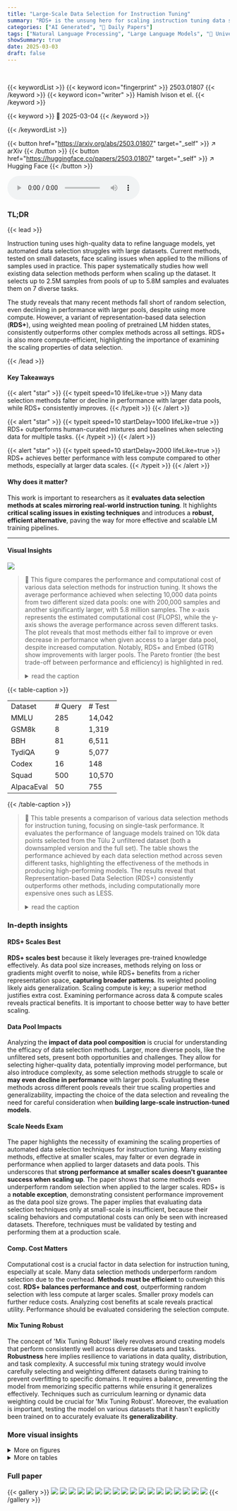 ```yaml
---
title: "Large-Scale Data Selection for Instruction Tuning"
summary: "RDS+ is the unsung hero for scaling instruction tuning data selection!"
categories: ["AI Generated", "🤗 Daily Papers"]
tags: ["Natural Language Processing", "Large Language Models", "🏢 University of Washington",]
showSummary: true
date: 2025-03-03
draft: false
---
```


<br>

{{< keywordList >}}
{{< keyword icon="fingerprint" >}} 2503.01807 {{< /keyword >}}
{{< keyword icon="writer" >}} Hamish Ivison et el. {{< /keyword >}}
 
{{< keyword >}} 🤗 2025-03-04 {{< /keyword >}}
 
{{< /keywordList >}}

{{< button href="https://arxiv.org/abs/2503.01807" target="_self" >}}
↗ arXiv
{{< /button >}}
{{< button href="https://huggingface.co/papers/2503.01807" target="_self" >}}
↗ Hugging Face
{{< /button >}}



<audio controls>
    <source src="https://ai-paper-reviewer.com/2503.01807/podcast.wav" type="audio/wav">
    Your browser does not support the audio element.
</audio>


### TL;DR


{{< lead >}}

Instruction tuning uses high-quality data to refine language models, yet automated data selection struggles with large datasets. Current methods, tested on small datasets, face scaling issues when applied to the millions of samples used in practice. This paper systematically studies how well existing data selection methods perform when scaling up the dataset. It selects up to 2.5M samples from pools of up to 5.8M samples and evaluates them on 7 diverse tasks.



The study reveals that many recent methods fall short of random selection, even declining in performance with larger pools, despite using more compute. However, a variant of representation-based data selection (**RDS+**), using weighted mean pooling of pretrained LM hidden states, consistently outperforms other complex methods across all settings. RDS+ is also more compute-efficient, highlighting the importance of examining the scaling properties of data selection.

{{< /lead >}}


#### Key Takeaways

{{< alert "star" >}}
{{< typeit speed=10 lifeLike=true >}} Many data selection methods falter or decline in performance with larger data pools, while RDS+ consistently improves. {{< /typeit >}}
{{< /alert >}}

{{< alert "star" >}}
{{< typeit speed=10 startDelay=1000 lifeLike=true >}} RDS+ outperforms human-curated mixtures and baselines when selecting data for multiple tasks. {{< /typeit >}}
{{< /alert >}}

{{< alert "star" >}}
{{< typeit speed=10 startDelay=2000 lifeLike=true >}} RDS+ achieves better performance with less compute compared to other methods, especially at larger data scales. {{< /typeit >}}
{{< /alert >}}

#### Why does it matter?
This work is important to researchers as it **evaluates data selection methods at scales mirroring real-world instruction tuning**. It highlights **critical scaling issues in existing techniques** and introduces a **robust, efficient alternative**, paving the way for more effective and scalable LM training pipelines.

------
#### Visual Insights



![](https://arxiv.org/html/2503.01807/x1.png)

> 🔼 This figure compares the performance and computational cost of various data selection methods for instruction tuning.  It shows the average performance achieved when selecting 10,000 data points from two different sized data pools: one with 200,000 samples and another significantly larger, with 5.8 million samples. The x-axis represents the estimated computational cost (FLOPS), while the y-axis shows the average performance across seven different tasks.  The plot reveals that most methods either fail to improve or even decrease in performance when given access to a larger data pool, despite increased computation. Notably, RDS+ and Embed (GTR) show improvements with larger pools. The Pareto frontier (the best trade-off between performance and efficiency) is highlighted in red.
> <details>
> <summary>read the caption</summary>
> Figure 1: Performance against estimated compute cost of varied data selection methods when selecting 10k points from data pools consisting of 200k (left points) and 5.8M (right points) data points in the single-task setup described in §4.1. We do not run LESS with 5.8M samples due to its high compute cost. Most data selection methods do not improve in performance with a larger pool, with the exception of RDS+ and Embed (GTR). We shade the Pareto frontier of efficiency and performance in red.
> </details>





{{< table-caption >}}
<table class="ltx_tabular ltx_centering ltx_align_middle" id="A1.T4.1">
<tr class="ltx_tr" id="A1.T4.1.1">
<td class="ltx_td ltx_align_left ltx_border_tt" id="A1.T4.1.1.1"><span class="ltx_text ltx_font_bold" id="A1.T4.1.1.1.1">Dataset</span></td>
<td class="ltx_td ltx_align_center ltx_border_tt" id="A1.T4.1.1.2"><span class="ltx_text ltx_font_bold" id="A1.T4.1.1.2.1"># Query</span></td>
<td class="ltx_td ltx_align_center ltx_border_tt" id="A1.T4.1.1.3"><span class="ltx_text ltx_font_bold" id="A1.T4.1.1.3.1"># Test</span></td>
</tr>
<tr class="ltx_tr" id="A1.T4.1.2">
<td class="ltx_td ltx_align_left ltx_border_t" id="A1.T4.1.2.1"><span class="ltx_text ltx_font_bold" id="A1.T4.1.2.1.1">MMLU</span></td>
<td class="ltx_td ltx_align_center ltx_border_t" id="A1.T4.1.2.2">285</td>
<td class="ltx_td ltx_align_center ltx_border_t" id="A1.T4.1.2.3">14,042</td>
</tr>
<tr class="ltx_tr" id="A1.T4.1.3">
<td class="ltx_td ltx_align_left" id="A1.T4.1.3.1"><span class="ltx_text ltx_font_bold" id="A1.T4.1.3.1.1">GSM8k</span></td>
<td class="ltx_td ltx_align_center" id="A1.T4.1.3.2">8</td>
<td class="ltx_td ltx_align_center" id="A1.T4.1.3.3">1,319</td>
</tr>
<tr class="ltx_tr" id="A1.T4.1.4">
<td class="ltx_td ltx_align_left" id="A1.T4.1.4.1"><span class="ltx_text ltx_font_bold" id="A1.T4.1.4.1.1">BBH</span></td>
<td class="ltx_td ltx_align_center" id="A1.T4.1.4.2">81</td>
<td class="ltx_td ltx_align_center" id="A1.T4.1.4.3">6,511</td>
</tr>
<tr class="ltx_tr" id="A1.T4.1.5">
<td class="ltx_td ltx_align_left" id="A1.T4.1.5.1"><span class="ltx_text ltx_font_bold" id="A1.T4.1.5.1.1">TydiQA</span></td>
<td class="ltx_td ltx_align_center" id="A1.T4.1.5.2">9</td>
<td class="ltx_td ltx_align_center" id="A1.T4.1.5.3">5,077</td>
</tr>
<tr class="ltx_tr" id="A1.T4.1.6">
<td class="ltx_td ltx_align_left" id="A1.T4.1.6.1"><span class="ltx_text ltx_font_bold" id="A1.T4.1.6.1.1">Codex</span></td>
<td class="ltx_td ltx_align_center" id="A1.T4.1.6.2">16</td>
<td class="ltx_td ltx_align_center" id="A1.T4.1.6.3">148</td>
</tr>
<tr class="ltx_tr" id="A1.T4.1.7">
<td class="ltx_td ltx_align_left" id="A1.T4.1.7.1"><span class="ltx_text ltx_font_bold" id="A1.T4.1.7.1.1">Squad</span></td>
<td class="ltx_td ltx_align_center" id="A1.T4.1.7.2">500</td>
<td class="ltx_td ltx_align_center" id="A1.T4.1.7.3">10,570</td>
</tr>
<tr class="ltx_tr" id="A1.T4.1.8">
<td class="ltx_td ltx_align_left ltx_border_bb" id="A1.T4.1.8.1"><span class="ltx_text ltx_font_bold" id="A1.T4.1.8.1.1">AlpacaEval</span></td>
<td class="ltx_td ltx_align_center ltx_border_bb" id="A1.T4.1.8.2">50</td>
<td class="ltx_td ltx_align_center ltx_border_bb" id="A1.T4.1.8.3">755</td>
</tr>
</table>{{< /table-caption >}}

> 🔼 This table presents a comparison of various data selection methods for instruction tuning, focusing on single-task performance.  It evaluates the performance of language models trained on 10k data points selected from the Tülu 2 unfiltered dataset (both a downsampled version and the full set). The table shows the performance achieved by each data selection method across seven different tasks, highlighting the effectiveness of the methods in producing high-performing models.  The results reveal that Representation-based Data Selection (RDS+) consistently outperforms other methods, including computationally more expensive ones such as LESS.
> <details>
> <summary>read the caption</summary>
> Table 1: Single-task performance of different data selection techniques over the Tülu 2 unfiltered set. Each cell reports the performance of a model trained with 10k samples chosen for that particular target task. We show results selecting from a downsampled form or full set of the Tülu 2 unfiltered set. We find RDS performs best overall, even beating more computationally expensive methods like LESS.
> </details>





### In-depth insights


#### RDS+ Scales Best
**RDS+ scales best** because it likely leverages pre-trained knowledge effectively. As data pool size increases, methods relying on loss or gradients might overfit to noise, while RDS+ benefits from a richer representation space, **capturing broader patterns**. Its weighted pooling likely aids generalization. Scaling compute is key; a superior method justifies extra cost. Examining performance across data & compute scales reveals practical benefits. It is important to choose better way to have better scaling.

#### Data Pool Impacts
Analyzing the **impact of data pool composition** is crucial for understanding the efficacy of data selection methods. Larger, more diverse pools, like the unfiltered sets, present both opportunities and challenges. They allow for selecting higher-quality data, potentially improving model performance, but also introduce complexity, as some selection methods struggle to scale or **may even decline in performance** with larger pools. Evaluating these methods across different pools reveals their true scaling properties and generalizability, impacting the choice of the data selection and revealing the need for careful consideration when **building large-scale instruction-tuned models**.

#### Scale Needs Exam
The paper highlights the necessity of examining the scaling properties of automated data selection techniques for instruction tuning. Many existing methods, effective at smaller scales, may falter or even degrade in performance when applied to larger datasets and data pools. This underscores that **strong performance at smaller scales doesn't guarantee success when scaling up**. The paper shows that some methods even underperform random selection when applied to the larger scales. RDS+ is a **notable exception**, demonstrating consistent performance improvement as the data pool size grows. The paper implies that evaluating data selection techniques only at small-scale is insufficient, because their scaling behaviors and computational costs can only be seen with increased datasets. Therefore, techniques must be validated by testing and performing them at a production scale. 

#### Comp. Cost Matters
Computational cost is a crucial factor in data selection for instruction tuning, especially at scale. Many data selection methods underperform random selection due to the overhead. **Methods must be efficient** to outweigh this cost. **RDS+ balances performance and cost**, outperforming random selection with less compute at larger scales. Smaller proxy models can further reduce costs. Analyzing cost benefits at scale reveals practical utility. Performance should be evaluated considering the selection compute.

#### Mix Tuning Robust
The concept of 'Mix Tuning Robust' likely revolves around creating models that perform consistently well across diverse datasets and tasks. **Robustness** here implies resilience to variations in data quality, distribution, and task complexity. A successful mix tuning strategy would involve carefully selecting and weighting different datasets during training to prevent overfitting to specific domains. It requires a balance, preventing the model from memorizing specific patterns while ensuring it generalizes effectively. Techniques such as curriculum learning or dynamic data weighting could be crucial for 'Mix Tuning Robust'. Moreover, the evaluation is important, testing the model on various datasets that it hasn't explicitly been trained on to accurately evaluate its **generalizability**.


### More visual insights

<details>
<summary>More on figures
</summary>


![](https://arxiv.org/html/2503.01807/x2.png)

> 🔼 This figure compares the size and composition of the datasets used in this research with those from prior studies.  The datasets in this paper, 'Unfiltered TÜLU 2' and 'Unfiltered TÜLU 3', are significantly larger and more diverse than those in previous works (Xia et al., 2024; Chen et al., 2024; Li et al., 2024b).  The figure uses a stacked bar chart to visualize the relative proportions of different data sources within each dataset pool. The total number of samples in each pool is shown above each bar.  More details about the composition of these datasets are available in Appendix B.
> <details>
> <summary>read the caption</summary>
> Figure 2: Size and makeup of data pools considered in this work (unfiltered Tulu 2, 3) and in past work (Xia et al., 2024; Chen et al., 2024; Li et al., 2024b). We provide the size of each pool on top of each bar. Each color represents a different dataset. See App. B for more details on data pool composition.
> </details>



![](https://arxiv.org/html/2503.01807/x3.png)

> 🔼 This figure compares the average performance across multiple tasks of two data selection methods: balanced random sampling and RDS+.  The x-axis shows the estimated FLOPs (floating point operations) cost, encompassing both the data selection process and model training. The y-axis displays the resulting average performance.  Different points on the graph represent using varying percentages of the total data pool for selection.  The key finding illustrated is that RDS+ consistently outperforms balanced random sampling, particularly when fewer data points are selected, and becomes significantly more FLOP-efficient as the amount of selected data increases.
> <details>
> <summary>read the caption</summary>
> Figure 3: Average multi-task performance against FLOPs cost (including selection) for balanced random and RDS+. We label points with the % of the total data pool used. RDS+ outperforms random selection significantly when selecting less data, and is more FLOPs efficient at larger selection sizes. See App. E for details on FLOPs estimates.
> </details>



![](https://arxiv.org/html/2503.01807/x4.png)

> 🔼 This figure displays the average performance across multiple tasks for different numbers of samples selected from the data pool.  The performance of the RDS+ method (a type of data selection method) is compared against balanced random sampling. The x-axis represents the number of samples used, ranging from a small subset to the entire data pool. The y-axis shows the average performance across the multiple tasks.  The key takeaway is that RDS+ consistently outperforms random selection across all sample sizes.
> <details>
> <summary>read the caption</summary>
> Figure 4: Average multi-task performance against number of samples selected. RDS+ consistently beats balanced random at all data sizes tested, up to using the entire data pool.
> </details>



![](https://arxiv.org/html/2503.01807/x5.png)

> 🔼 This histogram visualizes the distribution of similarity scores obtained using the Representation-based Data Selection (RDS) method.  The top 10,000 data points selected for the GSM8K and AlpacaEval tasks from the Tülu 2 unfiltered dataset are analyzed. The x-axis represents the cosine similarity scores, and the y-axis shows the frequency of those scores.  The comparison reveals a key observation: AlpacaEval instances exhibit lower average similarity scores compared to GSM8K instances, suggesting a difference in data characteristics relevant to the two tasks.
> <details>
> <summary>read the caption</summary>
> Figure 5: Histogram of RDS scores for the top 10,000 samples picked for GSM8k and AlpacaEval from the Tülu 2 unfiltered pool. We find that AlpacaEval instances have lower average similarity than GSM8k.
> </details>



![](https://arxiv.org/html/2503.01807/x6.png)

> 🔼 Figure 6 shows the source distribution of the 326,000 data points selected using the RDS+ method from the unfiltered TÜLU 2 dataset.  It compares this distribution to a random sample of the same size (326,000) from the same pool. The figure visually represents the proportion of data points selected from different sources (e.g., FLAN V2, ShareGPT, etc.) for both the RDS+ selection and the random selection.  The breakdown of the selected data points across various sources highlights the different data selection preferences between RDS+ and the random sampling method.  The 'round-robin' designation in the caption indicates that this is the data distribution obtained when selecting data for a multi-task scenario using a round-robin strategy.
> <details>
> <summary>read the caption</summary>
> Figure 6: Breakdown of what data gets selected when selecting 326,000 samples using RDS from the Tülu 2 unfiltered pool. ‘Random’ represents the samples chosen when randomly downsampling to 326,000 samples, and ‘round-robin’ refers to the samples selected by the multi-task round-robin selection.
> </details>



![](https://arxiv.org/html/2503.01807/x7.png)

> 🔼 Figure 7 presents a comparative analysis of data selection methods applied to the Tülu 2 unfiltered dataset.  It shows the proportions of data samples selected from different sources (FLAN, ShareGPT, etc.) by various methods including IFD, Top-PPL, RDS+, and random selection. Two sample sizes are compared: 10,000 and 326,000. The figure visually demonstrates that certain methods exhibit biases towards specific data sources, for example, IFD showing a preference for ShareGPT data and Top-PPL favoring FLAN data, regardless of the sample size.  The random selection serves as a baseline for comparison, illustrating the non-uniformity of the other methods' selections.
> <details>
> <summary>read the caption</summary>
> Figure 7: Breakdown of what data gets selected when selecting 10,000 or 326,000 samples using RDS from the Tülu 2 unfiltered pool using various selection methods. Sample counts normalized to add to 1. ‘Random’ represents the samples chosen when randomly downsampling to 326,000 samples. IFD has a clear bias to ShareGPT data at both sizes, while PPL has a clear bias to FLAN data.
> </details>



</details>




<details>
<summary>More on tables
</summary>


{{< table-caption >}}
<table class="ltx_tabular ltx_centering ltx_align_middle" id="A2.T5.1">
<tr class="ltx_tr" id="A2.T5.1.1">
<td class="ltx_td ltx_align_left ltx_border_tt" id="A2.T5.1.1.1" style="padding-left:5.0pt;padding-right:5.0pt;"><span class="ltx_text ltx_font_bold" id="A2.T5.1.1.1.1">Source</span></td>
<td class="ltx_td ltx_align_center ltx_border_tt" id="A2.T5.1.1.2" style="padding-left:5.0pt;padding-right:5.0pt;"><span class="ltx_text ltx_font_bold" id="A2.T5.1.1.2.1"># Samples in <span class="ltx_text ltx_font_smallcaps" id="A2.T5.1.1.2.1.1">Tülu</span> 2</span></td>
<td class="ltx_td ltx_nopad_r ltx_align_center ltx_border_tt" id="A2.T5.1.1.3" style="padding-left:5.0pt;padding-right:5.0pt;"><span class="ltx_text ltx_font_bold" id="A2.T5.1.1.3.1"># Samples in Unfil.</span></td>
</tr>
<tr class="ltx_tr" id="A2.T5.1.2">
<td class="ltx_td ltx_align_left ltx_border_t" id="A2.T5.1.2.1" style="padding-left:5.0pt;padding-right:5.0pt;">FLAN V2 <cite class="ltx_cite ltx_citemacro_citep">(Chung et al., <a class="ltx_ref" href="https://arxiv.org/html/2503.01807v1#bib.bib11" title="">2022</a>)</cite>
</td>
<td class="ltx_td ltx_align_center ltx_border_t" id="A2.T5.1.2.2" style="padding-left:5.0pt;padding-right:5.0pt;">49,123</td>
<td class="ltx_td ltx_nopad_r ltx_align_center ltx_border_t" id="A2.T5.1.2.3" style="padding-left:5.0pt;padding-right:5.0pt;">961,322</td>
</tr>
<tr class="ltx_tr" id="A2.T5.1.3">
<td class="ltx_td ltx_align_left" id="A2.T5.1.3.1" style="padding-left:5.0pt;padding-right:5.0pt;">FLAN CoT <cite class="ltx_cite ltx_citemacro_citep">(Chung et al., <a class="ltx_ref" href="https://arxiv.org/html/2503.01807v1#bib.bib11" title="">2022</a>)</cite>
</td>
<td class="ltx_td ltx_align_center" id="A2.T5.1.3.2" style="padding-left:5.0pt;padding-right:5.0pt;">49,747</td>
<td class="ltx_td ltx_nopad_r ltx_align_center" id="A2.T5.1.3.3" style="padding-left:5.0pt;padding-right:5.0pt;">398,439</td>
</tr>
<tr class="ltx_tr" id="A2.T5.1.4">
<td class="ltx_td ltx_align_left" id="A2.T5.1.4.1" style="padding-left:5.0pt;padding-right:5.0pt;">Open Assist. <cite class="ltx_cite ltx_citemacro_citep">(Köpf et al., <a class="ltx_ref" href="https://arxiv.org/html/2503.01807v1#bib.bib27" title="">2023</a>)</cite>
</td>
<td class="ltx_td ltx_align_center" id="A2.T5.1.4.2" style="padding-left:5.0pt;padding-right:5.0pt;">7,331</td>
<td class="ltx_td ltx_nopad_r ltx_align_center" id="A2.T5.1.4.3" style="padding-left:5.0pt;padding-right:5.0pt;">7,707</td>
</tr>
<tr class="ltx_tr" id="A2.T5.1.5">
<td class="ltx_td ltx_align_left" id="A2.T5.1.5.1" style="padding-left:5.0pt;padding-right:5.0pt;">Dolly <cite class="ltx_cite ltx_citemacro_citep">(Databricks, <a class="ltx_ref" href="https://arxiv.org/html/2503.01807v1#bib.bib15" title="">2023</a>)</cite>
</td>
<td class="ltx_td ltx_align_center" id="A2.T5.1.5.2" style="padding-left:5.0pt;padding-right:5.0pt;">0</td>
<td class="ltx_td ltx_nopad_r ltx_align_center" id="A2.T5.1.5.3" style="padding-left:5.0pt;padding-right:5.0pt;">15,007</td>
</tr>
<tr class="ltx_tr" id="A2.T5.1.6">
<td class="ltx_td ltx_align_left" id="A2.T5.1.6.1" style="padding-left:5.0pt;padding-right:5.0pt;">GPT-4 Alpaca <cite class="ltx_cite ltx_citemacro_citep">(Peng et al., <a class="ltx_ref" href="https://arxiv.org/html/2503.01807v1#bib.bib47" title="">2023</a>)</cite>
</td>
<td class="ltx_td ltx_align_center" id="A2.T5.1.6.2" style="padding-left:5.0pt;padding-right:5.0pt;">19,906</td>
<td class="ltx_td ltx_nopad_r ltx_align_center" id="A2.T5.1.6.3" style="padding-left:5.0pt;padding-right:5.0pt;">52,002</td>
</tr>
<tr class="ltx_tr" id="A2.T5.1.7">
<td class="ltx_td ltx_align_left" id="A2.T5.1.7.1" style="padding-left:5.0pt;padding-right:5.0pt;">Code Alpaca <cite class="ltx_cite ltx_citemacro_citep">(Chaudhary, <a class="ltx_ref" href="https://arxiv.org/html/2503.01807v1#bib.bib7" title="">2023</a>)</cite>
</td>
<td class="ltx_td ltx_align_center" id="A2.T5.1.7.2" style="padding-left:5.0pt;padding-right:5.0pt;">20,016</td>
<td class="ltx_td ltx_nopad_r ltx_align_center" id="A2.T5.1.7.3" style="padding-left:5.0pt;padding-right:5.0pt;">20,022</td>
</tr>
<tr class="ltx_tr" id="A2.T5.1.8">
<td class="ltx_td ltx_align_left" id="A2.T5.1.8.1" style="padding-left:5.0pt;padding-right:5.0pt;">ShareGPT</td>
<td class="ltx_td ltx_align_center" id="A2.T5.1.8.2" style="padding-left:5.0pt;padding-right:5.0pt;">111,912</td>
<td class="ltx_td ltx_nopad_r ltx_align_center" id="A2.T5.1.8.3" style="padding-left:5.0pt;padding-right:5.0pt;">100,054</td>
</tr>
<tr class="ltx_tr" id="A2.T5.1.9">
<td class="ltx_td ltx_align_left" id="A2.T5.1.9.1" style="padding-left:5.0pt;padding-right:5.0pt;">LIMA <cite class="ltx_cite ltx_citemacro_citep">(Zhou et al., <a class="ltx_ref" href="https://arxiv.org/html/2503.01807v1#bib.bib72" title="">2023</a>)</cite>
</td>
<td class="ltx_td ltx_align_center" id="A2.T5.1.9.2" style="padding-left:5.0pt;padding-right:5.0pt;">1,018</td>
<td class="ltx_td ltx_nopad_r ltx_align_center" id="A2.T5.1.9.3" style="padding-left:5.0pt;padding-right:5.0pt;">1,030</td>
</tr>
<tr class="ltx_tr" id="A2.T5.1.10">
<td class="ltx_td ltx_align_left" id="A2.T5.1.10.1" style="padding-left:5.0pt;padding-right:5.0pt;">Wizard Evol-Instruct V2 <cite class="ltx_cite ltx_citemacro_citep">(Xu et al., <a class="ltx_ref" href="https://arxiv.org/html/2503.01807v1#bib.bib62" title="">2023</a>)</cite>
</td>
<td class="ltx_td ltx_align_center" id="A2.T5.1.10.2" style="padding-left:5.0pt;padding-right:5.0pt;">29,810</td>
<td class="ltx_td ltx_nopad_r ltx_align_center" id="A2.T5.1.10.3" style="padding-left:5.0pt;padding-right:5.0pt;">142,802</td>
</tr>
<tr class="ltx_tr" id="A2.T5.1.11">
<td class="ltx_td ltx_align_left" id="A2.T5.1.11.1" style="padding-left:5.0pt;padding-right:5.0pt;">Open Orca <cite class="ltx_cite ltx_citemacro_citep">(Lian et al., <a class="ltx_ref" href="https://arxiv.org/html/2503.01807v1#bib.bib36" title="">2023</a>)</cite>
</td>
<td class="ltx_td ltx_align_center" id="A2.T5.1.11.2" style="padding-left:5.0pt;padding-right:5.0pt;">29,683</td>
<td class="ltx_td ltx_nopad_r ltx_align_center" id="A2.T5.1.11.3" style="padding-left:5.0pt;padding-right:5.0pt;">4,111,858</td>
</tr>
<tr class="ltx_tr" id="A2.T5.1.12">
<td class="ltx_td ltx_align_left" id="A2.T5.1.12.1" style="padding-left:5.0pt;padding-right:5.0pt;">SciRIFF <cite class="ltx_cite ltx_citemacro_citep">(Wadden et al., <a class="ltx_ref" href="https://arxiv.org/html/2503.01807v1#bib.bib57" title="">2024</a>)</cite>
</td>
<td class="ltx_td ltx_align_center" id="A2.T5.1.12.2" style="padding-left:5.0pt;padding-right:5.0pt;">7,468</td>
<td class="ltx_td ltx_nopad_r ltx_align_center" id="A2.T5.1.12.3" style="padding-left:5.0pt;padding-right:5.0pt;">7,535</td>
</tr>
<tr class="ltx_tr" id="A2.T5.1.13">
<td class="ltx_td ltx_align_left" id="A2.T5.1.13.1" style="padding-left:5.0pt;padding-right:5.0pt;">Hardcoded</td>
<td class="ltx_td ltx_align_center" id="A2.T5.1.13.2" style="padding-left:5.0pt;padding-right:5.0pt;">140</td>
<td class="ltx_td ltx_nopad_r ltx_align_center" id="A2.T5.1.13.3" style="padding-left:5.0pt;padding-right:5.0pt;">14</td>
</tr>
<tr class="ltx_tr" id="A2.T5.1.14">
<td class="ltx_td ltx_align_left ltx_border_bb ltx_border_t" id="A2.T5.1.14.1" style="padding-left:5.0pt;padding-right:5.0pt;"><span class="ltx_text ltx_font_bold" id="A2.T5.1.14.1.1">Total</span></td>
<td class="ltx_td ltx_align_center ltx_border_bb ltx_border_t" id="A2.T5.1.14.2" style="padding-left:5.0pt;padding-right:5.0pt;">326,153</td>
<td class="ltx_td ltx_nopad_r ltx_align_center ltx_border_bb ltx_border_t" id="A2.T5.1.14.3" style="padding-left:5.0pt;padding-right:5.0pt;">5,817,792</td>
</tr>
</table>{{< /table-caption >}}
> 🔼 This table presents the results of a multi-task data selection experiment.  Seven different data selection methods were used to choose 326,000 samples from the complete, unfiltered TÜLU 2 dataset.  The goal was to find a dataset that performed well across seven diverse evaluation tasks.  For each method, a single model was trained on the selected dataset and its performance was measured on each of the seven tasks. The table shows the average performance across these tasks for each method. Additionally, it shows results when using samples from the WildChat and Arena Hard datasets for selection, highlighting the impact of dataset choice on performance.
> <details>
> <summary>read the caption</summary>
> Table 2: Multi-task performance of dataset selection methods when selecting 326k samples from the full Tülu 2 unfiltered pool. Each row reflects the performance of a single model trained on a single dataset chosen to perform well across tasks. For ‘WildChat’ and ‘Arena Hard’ we use samples from WildChat and Arena Hard for selection.
> </details>

{{< table-caption >}}
<table class="ltx_tabular ltx_centering ltx_align_middle" id="A2.T6.1">
<tr class="ltx_tr" id="A2.T6.1.1">
<td class="ltx_td ltx_align_left ltx_border_tt" id="A2.T6.1.1.1"><span class="ltx_text ltx_font_bold" id="A2.T6.1.1.1.1">Source</span></td>
<td class="ltx_td ltx_align_center ltx_border_tt" id="A2.T6.1.1.2"><span class="ltx_text ltx_font_bold" id="A2.T6.1.1.2.1"># Samples in <span class="ltx_text ltx_font_smallcaps" id="A2.T6.1.1.2.1.1">Tülu</span> 3</span></td>
<td class="ltx_td ltx_align_center ltx_border_tt" id="A2.T6.1.1.3"><span class="ltx_text ltx_font_bold" id="A2.T6.1.1.3.1"># Samples in Unfil.</span></td>
</tr>
<tr class="ltx_tr" id="A2.T6.1.2">
<td class="ltx_td ltx_align_left ltx_border_t" id="A2.T6.1.2.1">
<span class="ltx_text ltx_font_smallcaps" id="A2.T6.1.2.1.1">Tülu</span> 3 Hardcoded</td>
<td class="ltx_td ltx_align_center ltx_border_t" id="A2.T6.1.2.2">240</td>
<td class="ltx_td ltx_align_center ltx_border_t" id="A2.T6.1.2.3">24</td>
</tr>
<tr class="ltx_tr" id="A2.T6.1.3">
<td class="ltx_td ltx_align_left" id="A2.T6.1.3.1">Open Assist. <cite class="ltx_cite ltx_citemacro_citep">(Köpf et al., <a class="ltx_ref" href="https://arxiv.org/html/2503.01807v1#bib.bib27" title="">2023</a>)</cite>
</td>
<td class="ltx_td ltx_align_center" id="A2.T6.1.3.2">7,132</td>
<td class="ltx_td ltx_align_center" id="A2.T6.1.3.3">7,131</td>
</tr>
<tr class="ltx_tr" id="A2.T6.1.4">
<td class="ltx_td ltx_align_left" id="A2.T6.1.4.1">No Robots <cite class="ltx_cite ltx_citemacro_citep">(Rajani et al., <a class="ltx_ref" href="https://arxiv.org/html/2503.01807v1#bib.bib49" title="">2023</a>)</cite>
</td>
<td class="ltx_td ltx_align_center" id="A2.T6.1.4.2">9,500</td>
<td class="ltx_td ltx_align_center" id="A2.T6.1.4.3">9,500</td>
</tr>
<tr class="ltx_tr" id="A2.T6.1.5">
<td class="ltx_td ltx_align_left" id="A2.T6.1.5.1">WildChat (GPT-4 subset) <cite class="ltx_cite ltx_citemacro_citep">(Zhao et al., <a class="ltx_ref" href="https://arxiv.org/html/2503.01807v1#bib.bib71" title="">2024b</a>)</cite>
</td>
<td class="ltx_td ltx_align_center" id="A2.T6.1.5.2">100,000</td>
<td class="ltx_td ltx_align_center" id="A2.T6.1.5.3">235,028</td>
</tr>
<tr class="ltx_tr" id="A2.T6.1.6">
<td class="ltx_td ltx_align_left" id="A2.T6.1.6.1">FLAN V2 <cite class="ltx_cite ltx_citemacro_citep">(Chung et al., <a class="ltx_ref" href="https://arxiv.org/html/2503.01807v1#bib.bib11" title="">2022</a>)</cite>
</td>
<td class="ltx_td ltx_align_center" id="A2.T6.1.6.2">89,982</td>
<td class="ltx_td ltx_align_center" id="A2.T6.1.6.3">961,322</td>
</tr>
<tr class="ltx_tr" id="A2.T6.1.7">
<td class="ltx_td ltx_align_left" id="A2.T6.1.7.1">SciRIFF <cite class="ltx_cite ltx_citemacro_citep">(Wadden et al., <a class="ltx_ref" href="https://arxiv.org/html/2503.01807v1#bib.bib57" title="">2024</a>)</cite>
</td>
<td class="ltx_td ltx_align_center" id="A2.T6.1.7.2">10,000</td>
<td class="ltx_td ltx_align_center" id="A2.T6.1.7.3">35,149</td>
</tr>
<tr class="ltx_tr" id="A2.T6.1.8">
<td class="ltx_td ltx_align_left" id="A2.T6.1.8.1">TableGPT <cite class="ltx_cite ltx_citemacro_citep">(Zha et al., <a class="ltx_ref" href="https://arxiv.org/html/2503.01807v1#bib.bib65" title="">2023</a>)</cite>
</td>
<td class="ltx_td ltx_align_center" id="A2.T6.1.8.2">5,000</td>
<td class="ltx_td ltx_align_center" id="A2.T6.1.8.3">13,159</td>
</tr>
<tr class="ltx_tr" id="A2.T6.1.9">
<td class="ltx_td ltx_align_left" id="A2.T6.1.9.1">
<span class="ltx_text ltx_font_smallcaps" id="A2.T6.1.9.1.1">Tülu</span> 3 Persona MATH</td>
<td class="ltx_td ltx_align_center" id="A2.T6.1.9.2">149,960</td>
<td class="ltx_td ltx_align_center" id="A2.T6.1.9.3">149,960</td>
</tr>
<tr class="ltx_tr" id="A2.T6.1.10">
<td class="ltx_td ltx_align_left" id="A2.T6.1.10.1">
<span class="ltx_text ltx_font_smallcaps" id="A2.T6.1.10.1.1">Tülu</span> 3 Persona GSM</td>
<td class="ltx_td ltx_align_center" id="A2.T6.1.10.2">49,980</td>
<td class="ltx_td ltx_align_center" id="A2.T6.1.10.3">49,980</td>
</tr>
<tr class="ltx_tr" id="A2.T6.1.11">
<td class="ltx_td ltx_align_left" id="A2.T6.1.11.1">
<span class="ltx_text ltx_font_smallcaps" id="A2.T6.1.11.1.1">Tülu</span> 3 Persona Algebra</td>
<td class="ltx_td ltx_align_center" id="A2.T6.1.11.2">20,000</td>
<td class="ltx_td ltx_align_center" id="A2.T6.1.11.3">50,000</td>
</tr>
<tr class="ltx_tr" id="A2.T6.1.12">
<td class="ltx_td ltx_align_left" id="A2.T6.1.12.1">OpenMathInstruct 2 <cite class="ltx_cite ltx_citemacro_citep">(Toshniwal et al., <a class="ltx_ref" href="https://arxiv.org/html/2503.01807v1#bib.bib55" title="">2024</a>)</cite>
</td>
<td class="ltx_td ltx_align_center" id="A2.T6.1.12.2">50,000</td>
<td class="ltx_td ltx_align_center" id="A2.T6.1.12.3">2,570,505</td>
</tr>
<tr class="ltx_tr" id="A2.T6.1.13">
<td class="ltx_td ltx_align_left" id="A2.T6.1.13.1">NuminaMath-TIR <cite class="ltx_cite ltx_citemacro_citep">(LI et al., <a class="ltx_ref" href="https://arxiv.org/html/2503.01807v1#bib.bib30" title="">2024</a>)</cite>
</td>
<td class="ltx_td ltx_align_center" id="A2.T6.1.13.2">64,312</td>
<td class="ltx_td ltx_align_center" id="A2.T6.1.13.3">64,312</td>
</tr>
<tr class="ltx_tr" id="A2.T6.1.14">
<td class="ltx_td ltx_align_left" id="A2.T6.1.14.1">
<span class="ltx_text ltx_font_smallcaps" id="A2.T6.1.14.1.1">Tülu</span> 3 Persona Python</td>
<td class="ltx_td ltx_align_center" id="A2.T6.1.14.2">34,999</td>
<td class="ltx_td ltx_align_center" id="A2.T6.1.14.3">34,998</td>
</tr>
<tr class="ltx_tr" id="A2.T6.1.15">
<td class="ltx_td ltx_align_left" id="A2.T6.1.15.1">Evol CodeAlpaca <cite class="ltx_cite ltx_citemacro_citep">(Luo et al., <a class="ltx_ref" href="https://arxiv.org/html/2503.01807v1#bib.bib40" title="">2024</a>)</cite>
</td>
<td class="ltx_td ltx_align_center" id="A2.T6.1.15.2">107,276</td>
<td class="ltx_td ltx_align_center" id="A2.T6.1.15.3">107,276</td>
</tr>
<tr class="ltx_tr" id="A2.T6.1.16">
<td class="ltx_td ltx_align_left" id="A2.T6.1.16.1">
<span class="ltx_text ltx_font_smallcaps" id="A2.T6.1.16.1.1">Tülu</span> 3 CoCoNot <cite class="ltx_cite ltx_citemacro_citep">(Brahman et al., <a class="ltx_ref" href="https://arxiv.org/html/2503.01807v1#bib.bib5" title="">2024</a>)</cite>
</td>
<td class="ltx_td ltx_align_center" id="A2.T6.1.16.2">10,983</td>
<td class="ltx_td ltx_align_center" id="A2.T6.1.16.3">10,983</td>
</tr>
<tr class="ltx_tr" id="A2.T6.1.17">
<td class="ltx_td ltx_align_left" id="A2.T6.1.17.1">
<span class="ltx_text ltx_font_smallcaps" id="A2.T6.1.17.1.1">Tülu</span> 3 WildJailbreak <cite class="ltx_cite ltx_citemacro_citep">(Jiang et al., <a class="ltx_ref" href="https://arxiv.org/html/2503.01807v1#bib.bib25" title="">2024</a>)</cite>
</td>
<td class="ltx_td ltx_align_center" id="A2.T6.1.17.2">50,000</td>
<td class="ltx_td ltx_align_center" id="A2.T6.1.17.3">178,344</td>
</tr>
<tr class="ltx_tr" id="A2.T6.1.18">
<td class="ltx_td ltx_align_left" id="A2.T6.1.18.1">
<span class="ltx_text ltx_font_smallcaps" id="A2.T6.1.18.1.1">Tülu</span> 3 WildGuardMix <cite class="ltx_cite ltx_citemacro_citep">(Han et al., <a class="ltx_ref" href="https://arxiv.org/html/2503.01807v1#bib.bib19" title="">2024</a>)</cite>
</td>
<td class="ltx_td ltx_align_center" id="A2.T6.1.18.2">50,000</td>
<td class="ltx_td ltx_align_center" id="A2.T6.1.18.3">85,090</td>
</tr>
<tr class="ltx_tr" id="A2.T6.1.19">
<td class="ltx_td ltx_align_left" id="A2.T6.1.19.1">Aya <cite class="ltx_cite ltx_citemacro_citep">(Singh et al., <a class="ltx_ref" href="https://arxiv.org/html/2503.01807v1#bib.bib52" title="">2024</a>)</cite>
</td>
<td class="ltx_td ltx_align_center" id="A2.T6.1.19.2">100,000</td>
<td class="ltx_td ltx_align_center" id="A2.T6.1.19.3">190,320</td>
</tr>
<tr class="ltx_tr" id="A2.T6.1.20">
<td class="ltx_td ltx_align_left" id="A2.T6.1.20.1">
<span class="ltx_text ltx_font_smallcaps" id="A2.T6.1.20.1.1">Tülu</span> 3 Persona IF</td>
<td class="ltx_td ltx_align_center" id="A2.T6.1.20.2">29,980</td>
<td class="ltx_td ltx_align_center" id="A2.T6.1.20.3">29,962</td>
</tr>
<tr class="ltx_tr" id="A2.T6.1.21">
<td class="ltx_td ltx_align_left ltx_border_bb ltx_border_t" id="A2.T6.1.21.1"><span class="ltx_text ltx_font_bold" id="A2.T6.1.21.1.1">Total</span></td>
<td class="ltx_td ltx_align_center ltx_border_bb ltx_border_t" id="A2.T6.1.21.2">939,344</td>
<td class="ltx_td ltx_align_center ltx_border_bb ltx_border_t" id="A2.T6.1.21.3">4,783,043</td>
</tr>
</table>{{< /table-caption >}}
> 🔼 This table presents the results of a multi-task instruction tuning experiment.  Using the Llama 3.1 8B model as a base, the researchers selected 939,000 samples from the unfiltered Tülu 3 dataset using various data selection methods.  The performance of models fine-tuned on these selected datasets was evaluated across multiple tasks. The results show a comparison of the performance of RDS+ against various baselines, including a balanced random selection, and the official Tülu 3 SFT model.  A separate row shows the results of using the 'Arena Hard' query set for selection with RDS+. The key takeaway is that RDS+ outperforms the official Tülu 3 SFT model.
> <details>
> <summary>read the caption</summary>
> Table 3: Multi-task performance of RDS against baselines when finetuning from Llama 3.1 8B base and selecting 939k samples from the Tülu 3 unfiltered mixture following the multitask setup in §4.2. For ‘Arena Hard’ we use samples from Arena Hard as the query set. RDS+ outperforms the official Tülu 3 SFT model.
> </details>

{{< table-caption >}}
<table class="ltx_tabular ltx_centering ltx_align_middle" id="A7.T9.1">
<tr class="ltx_tr" id="A7.T9.1.1">
<td class="ltx_td ltx_align_left ltx_border_tt" id="A7.T9.1.1.1"><span class="ltx_text ltx_font_bold" id="A7.T9.1.1.1.1">Method</span></td>
<td class="ltx_td ltx_align_center ltx_border_tt" id="A7.T9.1.1.2"><span class="ltx_text ltx_font_bold" id="A7.T9.1.1.2.1">Avg. Perf.</span></td>
</tr>
<tr class="ltx_tr" id="A7.T9.1.2">
<td class="ltx_td ltx_align_left ltx_border_t" id="A7.T9.1.2.1">RDS (<span class="ltx_text ltx_font_bold" id="A7.T9.1.2.1.1">ours</span>)</td>
<td class="ltx_td ltx_align_center ltx_border_t" id="A7.T9.1.2.2"><span class="ltx_text ltx_font_bold" id="A7.T9.1.2.2.1">46.4</span></td>
</tr>
<tr class="ltx_tr" id="A7.T9.1.3">
<td class="ltx_td ltx_align_left ltx_border_t" id="A7.T9.1.3.1">- EOS token only</td>
<td class="ltx_td ltx_align_center ltx_border_t" id="A7.T9.1.3.2">45.4</td>
</tr>
<tr class="ltx_tr" id="A7.T9.1.4">
<td class="ltx_td ltx_align_left" id="A7.T9.1.4.1">- Uniform mean-pool</td>
<td class="ltx_td ltx_align_center" id="A7.T9.1.4.2">45.8</td>
</tr>
<tr class="ltx_tr" id="A7.T9.1.5">
<td class="ltx_td ltx_align_left ltx_border_t" id="A7.T9.1.5.1">- Prompt-only</td>
<td class="ltx_td ltx_align_center ltx_border_t" id="A7.T9.1.5.2">43.2</td>
</tr>
<tr class="ltx_tr" id="A7.T9.1.6">
<td class="ltx_td ltx_align_left ltx_border_bb" id="A7.T9.1.6.1">- Label-only</td>
<td class="ltx_td ltx_align_center ltx_border_bb" id="A7.T9.1.6.2">45.1</td>
</tr>
</table>{{< /table-caption >}}
> 🔼 This table lists the number of query and test samples used for each evaluation dataset in the paper. The query samples are used as few-shot examples during model evaluation, while the test samples are used to measure the final model performance. The number of query samples varies depending on the specific dataset and the evaluation task, ranging from 8 to 500.  The number of test samples is substantially larger than the number of query samples for all datasets.
> <details>
> <summary>read the caption</summary>
> Table 4: Query and test split counts for evaluation datasets.
> </details>

</details>




### Full paper

{{< gallery >}}
<img src="https://ai-paper-reviewer.com/2503.01807/1.png" class="grid-w50 md:grid-w33 xl:grid-w25" />
<img src="https://ai-paper-reviewer.com/2503.01807/2.png" class="grid-w50 md:grid-w33 xl:grid-w25" />
<img src="https://ai-paper-reviewer.com/2503.01807/3.png" class="grid-w50 md:grid-w33 xl:grid-w25" />
<img src="https://ai-paper-reviewer.com/2503.01807/4.png" class="grid-w50 md:grid-w33 xl:grid-w25" />
<img src="https://ai-paper-reviewer.com/2503.01807/5.png" class="grid-w50 md:grid-w33 xl:grid-w25" />
<img src="https://ai-paper-reviewer.com/2503.01807/6.png" class="grid-w50 md:grid-w33 xl:grid-w25" />
<img src="https://ai-paper-reviewer.com/2503.01807/7.png" class="grid-w50 md:grid-w33 xl:grid-w25" />
<img src="https://ai-paper-reviewer.com/2503.01807/8.png" class="grid-w50 md:grid-w33 xl:grid-w25" />
<img src="https://ai-paper-reviewer.com/2503.01807/9.png" class="grid-w50 md:grid-w33 xl:grid-w25" />
<img src="https://ai-paper-reviewer.com/2503.01807/10.png" class="grid-w50 md:grid-w33 xl:grid-w25" />
<img src="https://ai-paper-reviewer.com/2503.01807/11.png" class="grid-w50 md:grid-w33 xl:grid-w25" />
<img src="https://ai-paper-reviewer.com/2503.01807/12.png" class="grid-w50 md:grid-w33 xl:grid-w25" />
<img src="https://ai-paper-reviewer.com/2503.01807/13.png" class="grid-w50 md:grid-w33 xl:grid-w25" />
<img src="https://ai-paper-reviewer.com/2503.01807/14.png" class="grid-w50 md:grid-w33 xl:grid-w25" />
<img src="https://ai-paper-reviewer.com/2503.01807/15.png" class="grid-w50 md:grid-w33 xl:grid-w25" />
<img src="https://ai-paper-reviewer.com/2503.01807/16.png" class="grid-w50 md:grid-w33 xl:grid-w25" />
<img src="https://ai-paper-reviewer.com/2503.01807/17.png" class="grid-w50 md:grid-w33 xl:grid-w25" />
<img src="https://ai-paper-reviewer.com/2503.01807/18.png" class="grid-w50 md:grid-w33 xl:grid-w25" />
{{< /gallery >}}